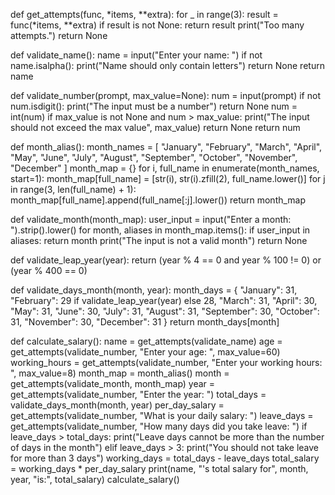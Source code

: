 def get_attempts(func, *items, **extra):
    for _ in range(3):
        result = func(*items, **extra)
        if result is not None:
            return result
    print("Too many attempts.")
    return None 

def validate_name():
    name = input("Enter your name: ")
    if not name.isalpha():
        print("Name should only contain letters")
        return None
    return name

def validate_number(prompt, max_value=None):
    num = input(prompt)
    if not num.isdigit():
        print("The input must be a number")
        return None
    num = int(num)
    if max_value is not None and num > max_value:
        print("The input should not exceed the max value", max_value)
        return None
    return num

def month_alias():
    month_names = [
        "January", "February", "March", "April", "May", "June",
        "July", "August", "September", "October", "November", "December"
    ]
    month_map = {}
    for i, full_name in enumerate(month_names, start=1):
        month_map[full_name] = [str(i), str(i).zfill(2), full_name.lower()]
        for j in range(3, len(full_name) + 1):
            month_map[full_name].append(full_name[:j].lower())
    return month_map

def validate_month(month_map):
    user_input = input("Enter a month: ").strip().lower()
    for month, aliases in month_map.items():
        if user_input in aliases:
            return month
    print("The input is not a valid month")
    return None

def validate_leap_year(year):
    return (year % 4 == 0 and year % 100 != 0) or (year % 400 == 0)

def validate_days_month(month, year):
    month_days = {
        "January": 31,
        "February": 29 if validate_leap_year(year) else 28,
        "March": 31,
        "April": 30,
        "May": 31,
        "June": 30,
        "July": 31,
        "August": 31,
        "September": 30,
        "October": 31,
        "November": 30,
        "December": 31
    }
    return month_days[month]

def calculate_salary():
    name = get_attempts(validate_name)
    age = get_attempts(validate_number, "Enter your age: ", max_value=60)
    working_hours = get_attempts(validate_number, "Enter your working hours: ", max_value=8)
    month_map = month_alias()
    month = get_attempts(validate_month, month_map)
    year = get_attempts(validate_number, "Enter the year: ")
    total_days = validate_days_month(month, year)
    per_day_salary = get_attempts(validate_number, "What is your daily salary: ")
    leave_days = get_attempts(validate_number, "How many days did you take leave: ")
    if leave_days > total_days:
        print("Leave days cannot be more than the number of days in the month")
    elif leave_days > 3:
        print("You should not take leave for more than 3 days")
    working_days = total_days - leave_days
    total_salary = working_days * per_day_salary
    print(name, "'s total salary for", month, year, "is:", total_salary)
calculate_salary()
